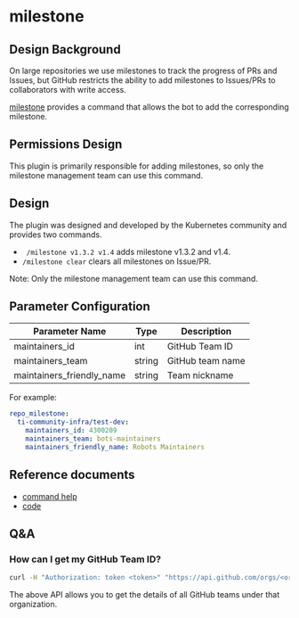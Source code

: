 # milestone

## Design Background

On large repositories we use milestones to track the progress of PRs and Issues, but GitHub restricts the ability to add milestones to Issues/PRs to collaborators with write access.

[milestone](https://github.com/kubernetes/test-infra/tree/master/prow/plugins/milestone) provides a command that allows the bot to add the corresponding milestone.

## Permissions Design

This plugin is primarily responsible for adding milestones, so only the milestone management team can use this command.

## Design

The plugin was designed and developed by the Kubernetes community and provides two commands.

- ` /milestone v1.3.2 v1.4` adds milestone v1.3.2 and v1.4.
- `/milestone clear` clears all milestones on Issue/PR.

Note: Only the milestone management team can use this command.

## Parameter Configuration

| Parameter Name            | Type   | Description      |
| ------------------------- | ------ | ---------------- |
| maintainers_id            | int    | GitHub Team ID   |
| maintainers_team          | string | GitHub team name |
| maintainers_friendly_name | string | Team nickname    |

For example:

```yaml
repo_milestone:
  ti-community-infra/test-dev:
    maintainers_id: 4300209
    maintainers_team: bots-maintainers
    maintainers_friendly_name: Robots Maintainers
```

## Reference documents

- [command help](https://prow.tidb.io/plugins?repo=ti-community-infra%2Ftichi)
- [code](https://github.com/kubernetes/test-infra/tree/master/prow/plugins/milestone)

## Q&A

### How can I get my GitHub Team ID?

```sh
curl -H "Authorization: token <token>" "https://api.github.com/orgs/<org-name>/teams?page=N"
```

The above API allows you to get the details of all GitHub teams under that organization.
